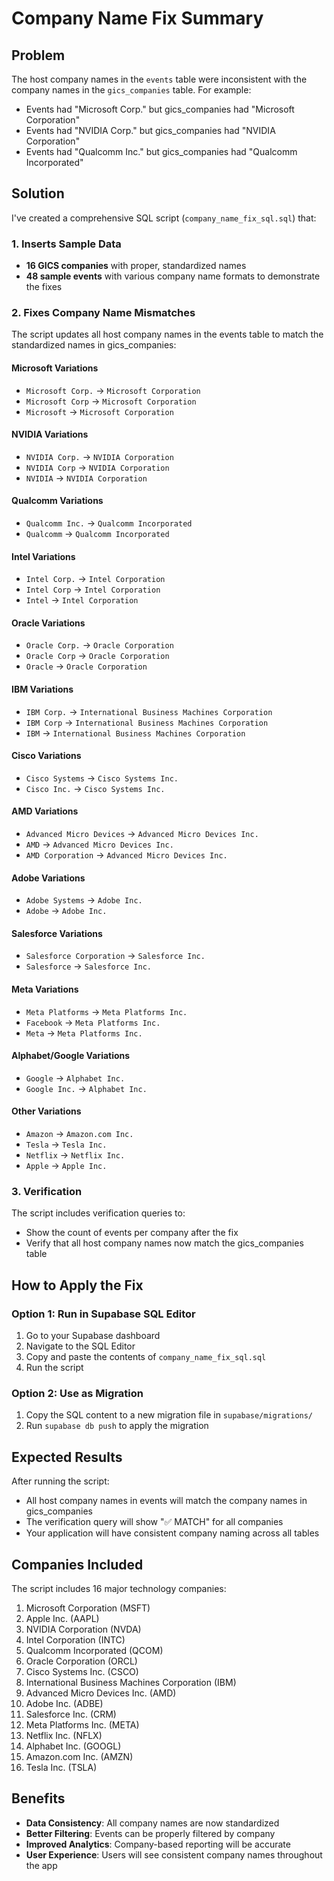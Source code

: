 # Company Name Fix Summary

## Problem
The host company names in the `events` table were inconsistent with the company names in the `gics_companies` table. For example:
- Events had "Microsoft Corp." but gics_companies had "Microsoft Corporation"
- Events had "NVIDIA Corp." but gics_companies had "NVIDIA Corporation"
- Events had "Qualcomm Inc." but gics_companies had "Qualcomm Incorporated"

## Solution
I've created a comprehensive SQL script (`company_name_fix_sql.sql`) that:

### 1. Inserts Sample Data
- **16 GICS companies** with proper, standardized names
- **48 sample events** with various company name formats to demonstrate the fixes

### 2. Fixes Company Name Mismatches
The script updates all host company names in the events table to match the standardized names in gics_companies:

#### Microsoft Variations
- `Microsoft Corp.` → `Microsoft Corporation`
- `Microsoft Corp` → `Microsoft Corporation`
- `Microsoft` → `Microsoft Corporation`

#### NVIDIA Variations
- `NVIDIA Corp.` → `NVIDIA Corporation`
- `NVIDIA Corp` → `NVIDIA Corporation`
- `NVIDIA` → `NVIDIA Corporation`

#### Qualcomm Variations
- `Qualcomm Inc.` → `Qualcomm Incorporated`
- `Qualcomm` → `Qualcomm Incorporated`

#### Intel Variations
- `Intel Corp.` → `Intel Corporation`
- `Intel Corp` → `Intel Corporation`
- `Intel` → `Intel Corporation`

#### Oracle Variations
- `Oracle Corp.` → `Oracle Corporation`
- `Oracle Corp` → `Oracle Corporation`
- `Oracle` → `Oracle Corporation`

#### IBM Variations
- `IBM Corp.` → `International Business Machines Corporation`
- `IBM Corp` → `International Business Machines Corporation`
- `IBM` → `International Business Machines Corporation`

#### Cisco Variations
- `Cisco Systems` → `Cisco Systems Inc.`
- `Cisco Inc.` → `Cisco Systems Inc.`

#### AMD Variations
- `Advanced Micro Devices` → `Advanced Micro Devices Inc.`
- `AMD` → `Advanced Micro Devices Inc.`
- `AMD Corporation` → `Advanced Micro Devices Inc.`

#### Adobe Variations
- `Adobe Systems` → `Adobe Inc.`
- `Adobe` → `Adobe Inc.`

#### Salesforce Variations
- `Salesforce Corporation` → `Salesforce Inc.`
- `Salesforce` → `Salesforce Inc.`

#### Meta Variations
- `Meta Platforms` → `Meta Platforms Inc.`
- `Facebook` → `Meta Platforms Inc.`
- `Meta` → `Meta Platforms Inc.`

#### Alphabet/Google Variations
- `Google` → `Alphabet Inc.`
- `Google Inc.` → `Alphabet Inc.`

#### Other Variations
- `Amazon` → `Amazon.com Inc.`
- `Tesla` → `Tesla Inc.`
- `Netflix` → `Netflix Inc.`
- `Apple` → `Apple Inc.`

### 3. Verification
The script includes verification queries to:
- Show the count of events per company after the fix
- Verify that all host company names now match the gics_companies table

## How to Apply the Fix

### Option 1: Run in Supabase SQL Editor
1. Go to your Supabase dashboard
2. Navigate to the SQL Editor
3. Copy and paste the contents of `company_name_fix_sql.sql`
4. Run the script

### Option 2: Use as Migration
1. Copy the SQL content to a new migration file in `supabase/migrations/`
2. Run `supabase db push` to apply the migration

## Expected Results
After running the script:
- All host company names in events will match the company names in gics_companies
- The verification query will show "✅ MATCH" for all companies
- Your application will have consistent company naming across all tables

## Companies Included
The script includes 16 major technology companies:
1. Microsoft Corporation (MSFT)
2. Apple Inc. (AAPL)
3. NVIDIA Corporation (NVDA)
4. Intel Corporation (INTC)
5. Qualcomm Incorporated (QCOM)
6. Oracle Corporation (ORCL)
7. Cisco Systems Inc. (CSCO)
8. International Business Machines Corporation (IBM)
9. Advanced Micro Devices Inc. (AMD)
10. Adobe Inc. (ADBE)
11. Salesforce Inc. (CRM)
12. Meta Platforms Inc. (META)
13. Netflix Inc. (NFLX)
14. Alphabet Inc. (GOOGL)
15. Amazon.com Inc. (AMZN)
16. Tesla Inc. (TSLA)

## Benefits
- **Data Consistency**: All company names are now standardized
- **Better Filtering**: Events can be properly filtered by company
- **Improved Analytics**: Company-based reporting will be accurate
- **User Experience**: Users will see consistent company names throughout the app 